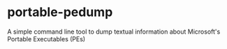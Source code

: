 # portable-pedump
A simple command line tool to dump textual information about Microsoft's Portable Executables (PEs)

